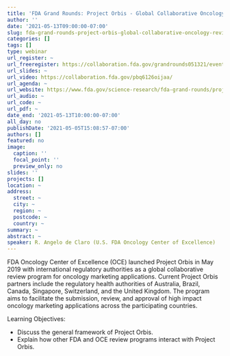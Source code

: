 ```yaml
---
title: 'FDA Grand Rounds: Project Orbis - Global Collaborative Oncology Review Program'
author: ''
date: '2021-05-13T09:00:00-07:00'
slug: fda-grand-rounds-project-orbis-global-collaborative-oncology-review-program
categories: []
tags: []
type: webinar
url_register: ~
url_freeregister: https://collaboration.fda.gov/grandrounds051321/event/registration.html
url_slides: ~
url_video: https://collaboration.fda.gov/pbq6126oijaa/
url_agenda: ~
url_website: https://www.fda.gov/science-research/fda-grand-rounds/project-orbis-global-collaborative-oncology-review-program-05132021-05132021
url_audio: ~
url_code: ~
url_pdf: ~
date_end: '2021-05-13T10:00:00-07:00'
all_day: no
publishDate: '2021-05-05T15:08:57-07:00'
authors: []
featured: no
image:
  caption: ''
  focal_point: ''
  preview_only: no
slides: ''
projects: []
location: ~
address:
  street: ~
  city: ~
  region: ~
  postcode: ~
  country: ~
summary: ~
abstract: ~
speaker: R. Angelo de Claro (U.S. FDA Oncology Center of Excellence)
---
```

<!--more-->
FDA Oncology Center of Excellence (OCE) launched Project Orbis in May 2019 with international regulatory authorities as a global collaborative review program for oncology marketing applications. Current Project Orbis partners include the regulatory health authorities of Australia, Brazil, Canada, Singapore, Switzerland, and the United Kingdom. The program aims to facilitate the submission, review, and approval of high impact oncology marketing applications across the participating countries.  

Learning Objectives:  
- Discuss the general framework of Project Orbis.  
- Explain how other FDA and OCE review programs interact with Project Orbis.  